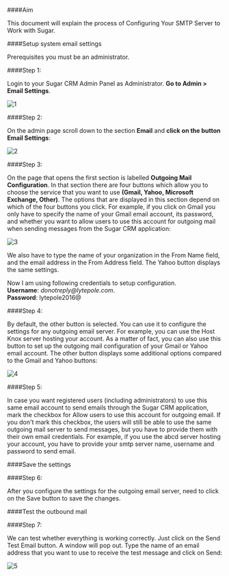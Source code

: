 ####Aim
 
This document will explain the process of Configuring Your SMTP Server to Work with Sugar.
  

####Setup system email settings
 
Prerequisites you must be an administrator.

####Step 1: 

Login to your Sugar CRM Admin Panel as Administrator. **Go to Admin > Email Settings**.


![1](https://cloud.githubusercontent.com/assets/17013436/22036975/6a00e272-dd1b-11e6-8abb-a46562326605.PNG)

####Step 2: 

On the admin page scroll down to the section **Email** and **click on the button Email Settings**:



![2](https://cloud.githubusercontent.com/assets/17013436/22037010/a0fcb008-dd1b-11e6-8788-05b7f05748e4.PNG)

####Step 3: 

On the page that opens the first section is labelled **Outgoing Mail Configuration**. In that section there are four buttons which allow you to choose the service that you want to use **(Gmail, Yahoo, Microsoft Exchange, Other)**. The options that are displayed in this section depend on which of the four buttons you click. For example, if you click on Gmail you only have to specify the name of your Gmail email account, its password, and whether you want to allow users to use this account for outgoing mail when sending messages from the Sugar CRM application:


![3](https://cloud.githubusercontent.com/assets/17013436/22037050/bf0418fc-dd1b-11e6-8e10-d0002ed324d6.PNG)

We also have to type the name of your organization in the From Name field, and the email address in the From Address field. The Yahoo button displays the same settings.

Now I am using following credentials to setup configuration.<br />
**Username**: _donotreply@lytepole.com_.<br />
**Password**: lytepole2016@<br />

####Step 4:

By default, the other button is selected. You can use it to configure the settings for any outgoing email server. For example, you can use the Host Knox server hosting your account. As a matter of fact, you can also use this button to set up the outgoing mail configuration of your Gmail or Yahoo email account. The other button displays some additional options compared to the Gmail and Yahoo buttons:


![4](https://cloud.githubusercontent.com/assets/17013436/22037078/df7a03ee-dd1b-11e6-8289-9dd5dff43c78.PNG)

####Step 5: 

In case you want registered users (including administrators) to use this same email account to send emails through the Sugar CRM application, mark the checkbox for Allow users to use this account for outgoing email. If you don't mark this checkbox, the users will still be able to use the same outgoing mail server to send messages, but you have to provide them with their own email credentials.
For example, if you use the abcd server hosting your account, you have to provide your smtp server name, username and password to send email.


####Save the settings
 
####Step 6: 

After you configure the settings for the outgoing email server, need to click on the Save button to save the changes.
 
####Test the outbound mail
 
####Step 7:  

We can test whether everything is working correctly. Just click on the Send Test Email button. A window will pop out. Type the name of an email address that you want to use to receive the test message and click on Send:

![5](https://cloud.githubusercontent.com/assets/17013436/22037116/024e7396-dd1c-11e6-88c9-5f66ef02239d.PNG)
